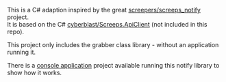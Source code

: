 This is a C# adaption inspired by the great [screepers/screeps_notify](https://github.com/screepers/screeps_notify) project.  
It is based on the C# [cyberblast/Screeps.ApiClient](https://github.com/cyberblast/Screeps.ApiClient) (not included in this repo).

This project only includes the grabber class library - without an application running it. 

There is a [console application](https://github.com/cyberblast/Screeps.NotifyConsole) project available running this notify library to show how it works.
